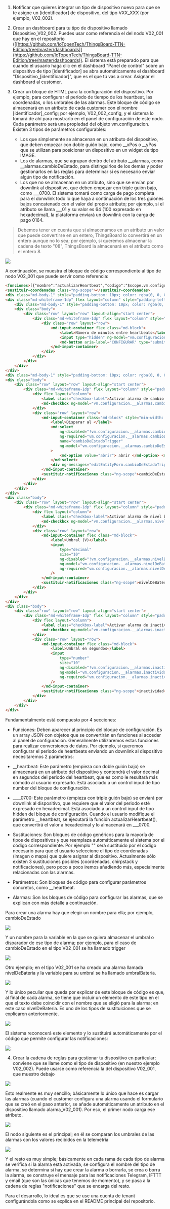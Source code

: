 1.  Notificar que quieres integrar un tipo de dispositivo nuevo para que
    se te asigne un [identificador] de dispositivo, del tipo VXX\_XXX (por
    ejemplo, V02\_002).

2.  Crear un dashboard para tu tipo de dispositivo llamado
    Dispositivo\_V02\_002. Puedes usar como referencia el del nodo
    V02\_001 que hay en el repositorio
    ([[https://github.com/IoTopenTech/ThingsBoard-TTN-Edition/tree/master/dashboards]](https://github.com/IoTopenTech/ThingsBoard-TTN-Edition/tree/master/dashboards)).
    El sistema está preparado para que cuando el usuario haga clic en
    el dashboard \"Panel de control\" sobre un dispositivo de tipo
    [identificador] se abra automáticamente el dashboard
    \"Dispositivo\_[identificador]\", que es el que tú vas a crear.
    Asignar el dashboard al customer.
    

3.  Crear un bloque de HTML para la configuración del dispositivo. Por
    ejemplo, para configurar el periodo de tiempo de los heartbeat, las coordenadas, o los umbrales de las alarmas. Este bloque
    de código se almacenará en un atributo de cada customer con el
    nombre [identificador]\_config; por ejemplo, V02\_002\_config, y el sistema lo tomará de ahí para
    mostrarlo en el panel de configuración de este nodo. Cada parámetro será una propiedad del objeto vm.configuracion.
    Existen 3 tipos de parámetros configurables:
    
    * Los que simplemente se almacenan en un atributo del dispositivo, que deben empezar con doble guión bajo, como __xPos o __yPos que se utilizan para posicionar un dispositivo en un widget de tipo IMAGE.
    * Los de alarmas, que se agrupan dentro del atributo __alarmas, como __alarmas.cambioDeEstado, para distinguirlos de los demás y poder gestionarlos en las reglas para determinar si es necesario enviar algún tipo de notificación.
    * Los que no se almacenan en un atributo, sino que se envían por downlink al dispositivo, que deben empezar con triple guión bajo,  como ___0700. El sistema tomará como carga de pago completa para el donwlink todo lo que haya a continuación de los tres guiones bajos concatenado con el valor del propio atributo; por ejemplo, si el atributo se llama ___01 y su valor es 64 (100 expresado en hexadecimal), la plataforma enviará un downlink con la carga de pago 0164. 
    
> Debemos tener en cuenta que si almacenamos en un atributo un valor que puede convertirse en un entero, ThingsBoard lo convertirá en un entero aunque no lo sea; por ejemplo, si queremos almacenar la cadena de texto "08", ThingsBoard la almacenará en el atributo como el entero 8.

![](.//media/image1.png)

A continuación, se muestra el bloque de código correspondiente al tipo
de nodo V02\_001 que puede servir como referencia:

```html
<funciones>[{"nombre":"actualizarHeartbeat","codigo":"$scope.vm.configuracion.___0700=parseInt($scope.vm.configuracion.__heartbeat).toString(16);console.log($scope.vm.configuracion.___0700);"}]</funciones>
<sustituir-coordenadas class="ng-scope"></sustituir-coordenadas>
<div class="md-body-1" style="padding-bottom: 10px; color: rgba(0, 0, 0, 0.57);">Par&aacute;metros configurables mediante downlink</div>
<div class="md-whiteframe-1dp" flex layout="column" style="padding-left: 5px; margin-bottom: 3px;">
    <div class="md-body-1" style="padding-bottom: 10px; color: rgba(0, 0, 0, 0.57);">Heartbeat</div>
    <div class="body">
        <div class="row" layout="row" layout-align="start center">
            <div class="md-whiteframe-1dp" flex layout="column" style="padding-left: 5px; margin-bottom: 3px;">
                <div class="row" layout="row">
                    <md-input-container flex class="md-block">
                        <label>Número de minutos entre heartbeats</label> <input type="number" size="10" step="1" min="0" max="60" ng-model="vm.configuracion.__heartbeat" ng-change="actualizarHeartbeat()" />
                        <input type="hidden" ng-model="vm.configuracion.___0700" />
                        <md-button aria-label="CONFIGURAR" type="submit" ng-click="vm.configuracion.__ultimoDownlink='heartbeat'"> <md-icon>check</md-icon> <md-tooltip md-direction="top"> Configurar heartbeat </md-tooltip> </md-button>
                    </md-input-container>
                </div>
            </div>
        </div>
    </div>
</div>
<div class="md-body-1" style="padding-bottom: 10px; color: rgba(0, 0, 0, 0.57);">Alarmas</div>
<div class="body">
    <div class="row" layout="row" layout-align="start center">
        <div class="md-whiteframe-1dp" flex layout="column" style="padding-left: 5px; margin-bottom: 3px;">
            <div flex layout="column">
                <label class="checkbox-label">Activar alarma de cambio de estado</label>
                <md-checkbox ng-model="vm.configuracion.__alarmas.cambioDeEstado.enable" style="margin-bottom: 10px;">{{(vm.configuracion.__alarmas.cambioDeEstado.enable ? "value.true" : "value.false") | translate}}</md-checkbox>
            </div>
            <div class="row" layout="row">
                <md-input-container class="md-block" style="min-width: 100px;">
                    <label>Disparar al </label>
                    <md-select
                        ng-disabled="!vm.configuracion.__alarmas.cambioDeEstado.enable"
                        ng-required="vm.configuracion.__alarmas.cambioDeEstado.enable"
                        name="cambioDeEstadoTrigger"
                        ng-model="vm.configuracion.__alarmas.cambioDeEstado.trigger"
                    >
                        <md-option value="abrir"> abrir </md-option> <md-option value="cerrar"> cerrar </md-option>
                    </md-select>
                    <div ng-messages="editEntityForm.cambioDeEstadoTrigger.$error"><div ng-message="required">Este dato es obligatorio.</div></div>
                </md-input-container>
                <sustituir-notificaciones class="ng-scope">cambioDeEstado</sustituir-notificaciones>
            </div>
        </div>
    </div>
</div>
<div class="body">
    <div class="row" layout="row" layout-align="start center">
        <div class="md-whiteframe-1dp" flex layout="column" style="padding-left: 5px; margin-bottom: 3px;">
            <div flex layout="column">
                <label class="checkbox-label">Activar alarma de nivel bajo de batería</label>
                <md-checkbox ng-model="vm.configuracion.__alarmas.nivelDeBateria.enable" style="margin-bottom: 10px;">{{(vm.configuracion.__alarmas.nivelDeBateria.enable ? "value.true" : "value.false") | translate}}</md-checkbox>
            </div>
            <div class="row" layout="row">
                <md-input-container flex class="md-block">
                    <label>Umbral (V)</label>
                    <input
                        type="decimal"
                        size="10"
                        ng-disabled="!vm.configuracion.__alarmas.nivelDeBateria.enable "
                        ng-model="vm.configuracion.__alarmas.nivelDeBateria.umbralBateria"
                        ng-required="vm.configuracion.__alarmas.nivelDeBateria.enable"
                    />
                </md-input-container>
                <sustituir-notificaciones class="ng-scope">nivelDeBateria</sustituir-notificaciones>
            </div>
        </div>
    </div>
</div>
<div class="body">
    <div class="row" layout="row" layout-align="start center">
        <div class="md-whiteframe-1dp" flex layout="column" style="padding-left: 5px; margin-bottom: 3px;">
            <div flex layout="column">
                <label class="checkbox-label">Activar alarma de inactividad</label>
                <md-checkbox ng-model="vm.configuracion.__alarmas.inactividad.enable" style="margin-bottom: 10px;">{{(vm.configuracion.__alarmas.inactividad.enable ? "value.true" : "value.false") | translate}}</md-checkbox>
            </div>
            <div class="row" layout="row">
                <md-input-container flex class="md-block">
                    <label>Umbral en segundos</label>
                    <input
                        type="number"
                        size="10"
                        ng-disabled="!vm.configuracion.__alarmas.inactividad.enable "
                        ng-model="vm.configuracion.__alarmas.inactividad.umbralInactividad"
                        ng-required="vm.configuracion.__alarmas.inactividad.enable"
                    />
                </md-input-container>
                <sustituir-notificaciones class="ng-scope">inactividad</sustituir-notificaciones>
            </div>
        </div>
    </div>
</div>
```
Fundamentalmente está compuesto por 4 secciones:

* Funciones: Deben aparecer al principio del bloque de configuración. Es un array JSON con objetos que se convertirán en funciones al acceder al panel de configuración. Generalmente utilizaremos estas funciones para realizar conversiones de datos. Por ejemplo, si queremos configurar el periodo de heartbeats enviando un downlink al dispositivo necesitaremos 2 parámetros:

 * __heartbeat: Este parámetro (empieza con doble guión bajo) se almacenará en un atributo del dispositivo y contendrá el valor decimal en segundos del periodo del heartbeat, que es como le resultará más cómodo al usuario expresarlo. Está asociado a un control input de tipo number del bloque de configuración.
  * ____0700: Este parámetro (empieza con triple guión bajo) se enviará por downlink al dispositivo, que requiere que el valor del periodo esté expresado en hexadecimal. Está asociado a un control input de tipo hidden del bloque de configuración. Cuando el usuario modifique el parámetro __heartbeat, se ejecutará la función actualizarHeartbeat(), que convertirá el valor a hexadecimal y lo almacenará en ___0700.
  
* Sustituciones: Son bloques de código genéricos para la mayoría de tipos de dispositivos y que reemplaza automáticamente el sistema por el código correspondiente. Por ejemplo "<sustituir-coordenadas class="ng-scope"></sustituir-coordenadas>" será sustituido por el código necesario para que el usuario seleccione el tipo de coordenadas (imagen o mapa) que quiere asignar al dispositivo. Actualmente sólo existen 3 sustituciones posibles (coordenadas, chirpstack y notificaciones), pero poco a poco iremos añadiendo más, especialmente relacionadas con las alarmas.
* Parámetros: Son bloques de código para configurar parámetros concretos, como __heartbeat.
* Alarmas: Son los bloques de código para configurar las alarmas, que se explican con más detalle a continuación.

Para crear una alarma hay que elegir un nombre para ella; por ejemplo,
cambioDeEstado

![](.//media/image2.png)

Y un nombre para la variable en la que se quiera almacenar el umbral o
disparador de ese tipo de alarma; por ejemplo, para el caso de
cambioDeEstado en el tipo V02\_001 se ha llamado trigger

![](.//media/image3.png)

Otro ejemplo; en el tipo V02\_001 se ha creado una alarma llamada
nivelDeBateria y la variable para su umbral se ha llamado umbralBateria.

![](.//media/image4.png)

Y lo único peculiar que queda por explicar de este bloque de código es
que, al final de cada alarma, se tiene que incluir un elemento de este
tipo en el que el texto debe coincidir con el nombre que se eligió para
la alarma; en este caso nivelDeBateria. Es uno de los tipos de sustituiciones que se explicaron anteriormente.

![](.//media/image5.png)

El sistema reconocerá este elemento y lo sustituirá automáticamente por
el código que permite configurar las notificaciones:

![](.//media/image6.png)

4.  Crear la cadena de reglas para gestionar tu dispositivo en
    particular; conviene que se llame como el tipo de dispositivo (en nuestro ejemplo V02\_002). Puede usarse como
    referencia la del dispositivo V02\_001, que muestro debajo

![](.//media/image7.png)

Esto realmente es muy sencillo; básicamente lo único que hace es cargar
las alarmas (cuando el customer configura una alarma usando el
formulario que se creó en el paso anterior, se añade automáticamente un
atributo en el dispositivo llamado alarma\_V02\_001). Por eso, el primer
nodo carga ese atributo.

![](.//media/image8.png)

El nodo siguiente es el principal; en él se comparan los umbrales de las
alarmas con los valores recibidos en la telemetría

![](.//media/image9.png)

Y el resto es muy simple; básicamente en cada rama de cada tipo de
alarma se verifica si la alarma está activada, se configura el nombre
del tipo de alarma, se determina si hay que crear la alarma o borrarla,
se crea o borra la alarma, se construye el mensaje para las
notificaciones Telegram, IFTTT y email (que son las únicas que tenemos
de momento), y se pasa a la cadena de reglas "notificaciones" que se
encarga del resto.

Para el desarrollo, lo ideal es que se use una cuenta de tenant
configurándola como se explica en el README principal del repositorio.
